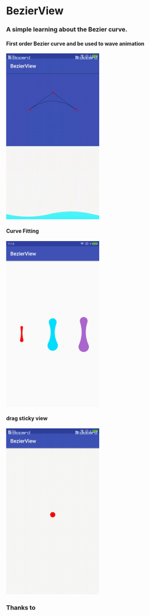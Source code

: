 # BezierView

### A simple learning about the Bezier curve.

#### First order Bezier curve and be used to wave animation


<img src="https://github.com/YoungTr/BezierView/blob/master/gif/Bezier.gif" width="50%" height="50%">

#### Curve Fitting

<img src="https://github.com/YoungTr/BezierView/blob/master/gif/bezierview.png" width="50%" height="50%">

#### drag sticky view 
<img src="https://github.com/YoungTr/BezierView/blob/master/gif/drag.gif" width="50%" height="50%">


### Thanks to

